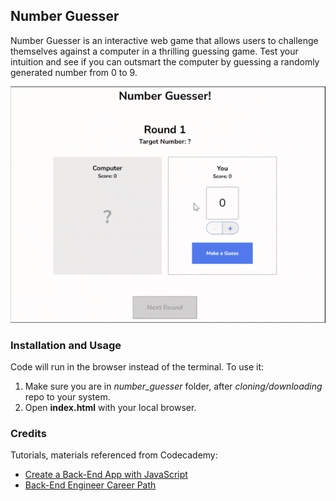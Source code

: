 ## Number Guesser
<!-- Project Description -->
Number Guesser is an interactive web game that allows users to challenge themselves against a computer in a thrilling guessing game. Test your intuition and see if you can outsmart the computer by guessing a randomly generated number from 0 to 9.

<!-- Image GIF of project -->
![Number Guesser](https://github.com/sreeharsha-rav/javascript_projects/blob/main/number_guesser/numberGuesser_js.gif)

### Installation and Usage
<!-- How to install and run the project? -->
Code will run in the browser instead of the terminal. To use it:
1. Make sure you are in *number_guesser* folder, after *cloning/downloading* repo to your system.
2. Open **index.html** with your local browser.

### Credits

Tutorials, materials referenced from Codecademy:
- [Create a Back-End App with JavaScript](https://www.codecademy.com/learn/paths/create-a-back-end-app-with-javascript)
- [Back-End Engineer Career Path](https://join.codecademy.com/learn/paths/back-end-engineer-career-path-b/)